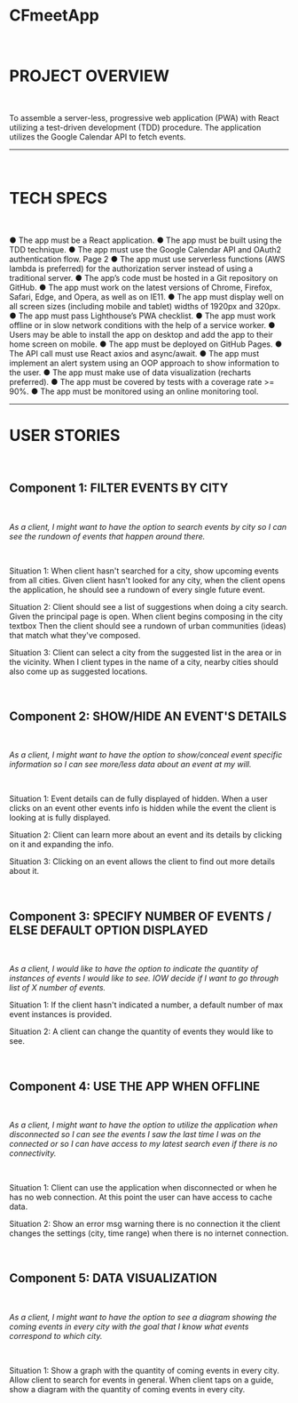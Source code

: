 # CFmeetApp

<br>
<h1>PROJECT OVERVIEW</h1>
<br>
<p>To assemble a server-less, progressive web application (PWA) with React utilizing a test-driven development (TDD) procedure. The application utilizes the Google Calendar API to fetch events.</p> 
<hr />
<br>
<h1>TECH SPECS</h1>
<br >
<p>● The app must be a React application. ● The app must be built using the TDD technique. ● The app must use the Google Calendar API and OAuth2 authentication flow. Page 2 ● The app must use serverless functions (AWS lambda is preferred) for the authorization server instead of using a traditional server. ● The app’s code must be hosted in a Git repository on GitHub. ● The app must work on the latest versions of Chrome, Firefox, Safari, Edge, and Opera, as well as on IE11. ● The app must display well on all screen sizes (including mobile and tablet) widths of 1920px and 320px. ● The app must pass Lighthouse’s PWA checklist. ● The app must work offline or in slow network conditions with the help of a service worker. ● Users may be able to install the app on desktop and add the app to their home screen on mobile. ● The app must be deployed on GitHub Pages. ● The API call must use React axios and async/await. ● The app must implement an alert system using an OOP approach to show information to the user. ● The app must make use of data visualization (recharts preferred). ● The app must be covered by tests with a coverage rate >= 90%. ● The app must be monitored using an online monitoring tool.</p>

<hr />
<h1>USER STORIES</h1>
<br>
<h2>Component 1: FILTER EVENTS BY CITY</h2>
<br>
<p><i>As a client, I might want to have the option to search events by city so I can see the rundown of events that happen around there.</i> </p>
<br>
<p>Situation 1: When client hasn't searched for a city, show upcoming events from all cities. Given client hasn't looked for any city, when the client opens the application, he should see a rundown of every single future event.</p>
<p>Situation 2: Client should see a list of suggestions when doing a city search. Given the principal page is open. When client begins composing in the city textbox Then the client should see a rundown of urban communities (ideas) that match what they've composed.</p>
<p>Situation 3: Client can select a city from the suggested list in the area or in the vicinity. When I client types in the name of a city, nearby cities should also come up as suggested locations.</p>
<br> 
<h2>Component 2: SHOW/HIDE AN EVENT'S DETAILS</h2>
<br> 
<p><i>As a client, I might want to have the option to show/conceal event specific information so I can see more/less data about an event at my will.</i> </p>
<br>
<p>Situation 1: Event details can de fully displayed of hidden. When a user clicks on an event other events info is hidden while the event the client is looking at is fully displayed.</p>
<p>Situation 2: Client can learn more about an event and its details by clicking on it and expanding the info.</p> 
<p>Situation 3: Clicking on an event allows the client to find out more details about it.</p>
<br>
<h2>Component 3: SPECIFY NUMBER OF EVENTS / ELSE DEFAULT OPTION DISPLAYED </h2>
<br>
<p><i>As a client, I would like to have the option to indicate the quantity of instances of events I would like to see. IOW decide if I want to go through list of X number of events. </i> </p>
<p>Situation 1: If the client hasn't indicated a number, a default number of max event instances is provided.</p> 
<p>Situation 2: A client can change the quantity of events they would like to see.  </p>
<br>
<h2>Component 4: USE THE APP WHEN OFFLINE </h2>
<br>
<p><i>As a client, I might want to have the option to utilize the application when disconnected so I can see the events I saw the last time I was on the connected or so I can have access to my latest search even if there is no connectivity. </i> </p>
<br>
<p>Situation 1: Client can use the application when disconnected or when he has no web connection. At this point the user can have access to cache data. </p>
<p>Situation 2: Show an error msg warning there is no connection it the client changes the settings (city, time range) when there is no internet connection.</p> 
<br>
<h2>Component 5: DATA VISUALIZATION </h2>
<br>
<p><i>As a client, I might want to have the option to see a diagram showing the coming events in every city with the goal that I know what events correspond to which city. </i> </p>
<br>
<p>Situation 1: Show a graph with the quantity of coming events in every city. Allow client to search for events in general. When client taps on a guide, show a diagram with the quantity of coming events in every city.</p>
